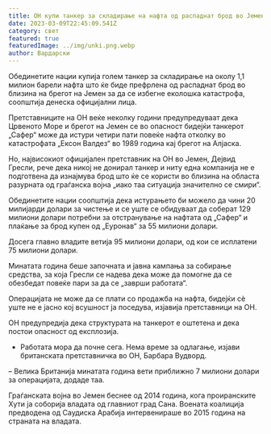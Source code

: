 ```yaml
---
title: ОН купи танкер за складирање на нафта од распаднат брод во Јемен
date: 2023-03-09T22:45:09.541Z
category: свет
featured: true
featuredImage: ../img/unki.png.webp
author: Вардарски
---
```


Обединетите нации купија голем танкер за складирање на околу 1,1 милион барели нафта што ќе биде префрлена од распаднат брод во близина на брегот на Јемен за да се избегне еколошка катастрофа, соопштија денеска официјални лица.

Претставниците на ОН веќе неколку години предупредуваат дека Црвеното Море и брегот на Јемен се во опасност бидејќи танкерот „Сафер“ може да истури четири пати повеќе нафта отколку во катастрофата „Ексон Валдез“ во 1989 година кај брегот на Алјаска.

Но, највисокиот официјален претставник на ОН во Јемен, Дејвид Гресли, рече дека никој не донирал танкер и ниту една компанија не е подготвена да изнајмува брод што ќе се користи во близина на областа разурната од граѓанска војна „иако таа ситуација значително се смири“.

Обединетите нации соопштија дека истурањето би можело да чини 20 милијарди долари за чистење и се уште се обидуваат да соберат 129 милиони долари потребни за отстранување на нафтата од „Сафер“ и плаќање за брод купен од „Еуронав“ за 55 милиони долари.

Досега главно владите ветија 95 милиони долари, од кои се исплатени 75 милиони долари.

Минатата година беше започната и јавна кампања за собирање средства, за која Гресли се надева дека може да помогне да се обезбедат повеќе пари за да се „заврши работата“.

Операцијата не може да се плати со продажба на нафта, бидејќи сè уште не е јасно кој всушност ја поседува, изјавија претставници на ОН.

ОН предупредија дека структурата на танкерот е оштетена и дека постои опасност од експлозија.

- Работата мора да почне сега. Нема време за одлагање, изјави британската претставничка во ОН, Барбара Вудворд.

– Велика Британија минатата година вети приближно 7 милиони долари за операцијата, додаде таа.

Граѓанската војна во Јемен беснее од 2014 година, кога проиранските Хути ја соборија владата од главниот град Сана. Воената коалиција предводена од Саудиска Арабија интервенираше во 2015 година на страната на владата.
